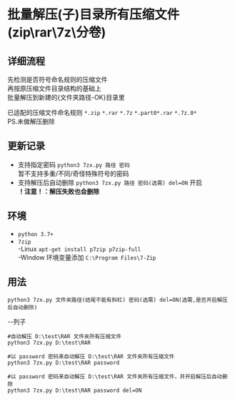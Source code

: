 # 批量解压(子)目录所有压缩文件(zip\rar\7z\分卷)
## 详细流程  
先检测是否符号命名规则的压缩文件  
再按原压缩文件目录结构的基础上  
批量解压到新建的{文件夹路径-OK}目录里  
  
已适配的压缩文件命名规则
`*.zip` `*.rar` `*.7z` `*.part0*.rar` `*.7z.0*`  
PS.未做解压删除

## 更新记录
- 支持指定密码 `python3 7zx.py 路径 密码`  
暂不支持多重/不同/奇怪特殊符号的密码
- 支持解压后自动删除 `python3 7zx.py 路径 密码(选需) del=ON` 开启  
**！注意！：解压失败也会删除**
## 环境
- `python 3.7+`
- `7zip`  
-Linux `apt-get install p7zip p7zip-full`  
-Window 环境变量添加 `C:\Program Files\7-Zip`  

## 用法
```
python3 7zx.py 文件夹路径(结尾不能有斜杠) 密码(选需) del=ON(选需,是否开启解压后自动删除)
```
--列子
```
#自动解压 D:\test\RAR 文件夹所有压缩文件
python3 7zx.py D:\test\RAR

#以 password 密码来自动解压 D:\test\RAR 文件夹所有压缩文件
python3 7zx.py D:\test\RAR password

#以 password 密码来自动解压 D:\test\RAR 文件夹所有压缩文件，并开启解压后自动删除
python3 7zx.py D:\test\RAR password del=ON
```
